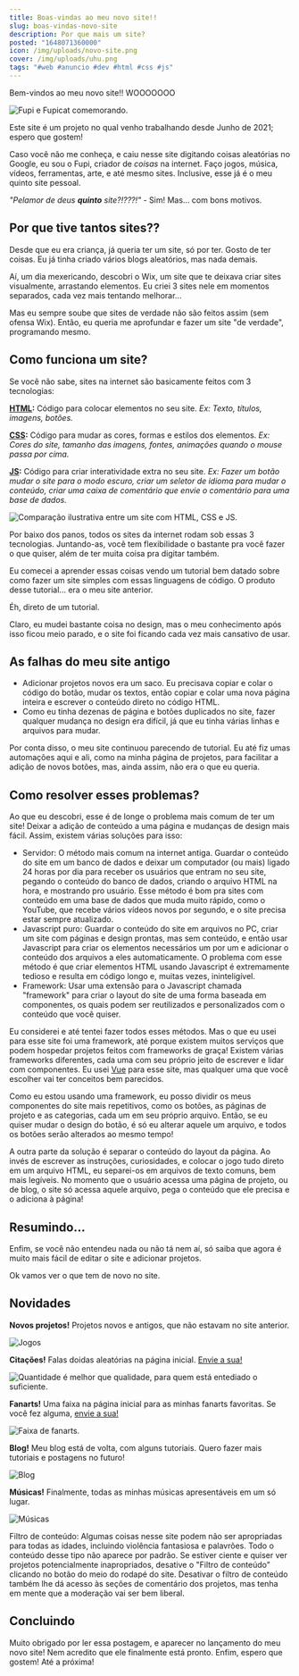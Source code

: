 ```yaml
---
title: Boas-vindas ao meu novo site!!
slug: boas-vindas-novo-site
description: Por que mais um site?
posted: "1648071360000"
icon: /img/uploads/novo-site.png
cover: /img/uploads/uhu.png
tags: "#web #anuncio #dev #html #css #js"
---
```

Bem-vindos ao meu novo site!! WOOOOOOO

![Fupi e Fupicat comemorando.](/img/uploads/uhu.png)

Este site é um projeto no qual venho trabalhando desde Junho de 2021; espero que gostem!

Caso você não me conheça, e caiu nesse site digitando coisas aleatórias no Google, eu sou o Fupi, criador de *coisas* na internet. Faço jogos, música, vídeos, ferramentas, arte, e até mesmo sites. Inclusive, esse já é o meu quinto site pessoal.

*"Pelamor de deus **quinto** site?!???!"* - Sim! Mas... com bons motivos.

## Por que tive tantos sites??

Desde que eu era criança, já queria ter um site, só por ter. Gosto de ter coisas. Eu já tinha criado vários blogs aleatórios, mas nada demais.

Aí, um dia mexericando, descobri o Wix, um site que te deixava criar sites visualmente, arrastando elementos. Eu criei 3 sites nele em momentos separados, cada vez mais tentando melhorar...

Mas eu sempre soube que sites de verdade não são feitos assim (sem ofensa Wix). Então, eu queria me aprofundar e fazer um site "de verdade", programando mesmo.

## Como funciona um site?

Se você não sabe, sites na internet são basicamente feitos com 3 tecnologias:

**[HTML](https://pt.wikipedia.org/wiki/HTML):** Código para colocar elementos no seu site. *Ex: Texto, títulos, imagens, botões.*

**[CSS](https://pt.wikipedia.org/wiki/Cascading_Style_Sheets):** Código para mudar as cores, formas e estilos dos elementos. *Ex: Cores do site, tamanho das imagens, fontes, animações quando o mouse passa por cima.*

**[JS](https://pt.wikipedia.org/wiki/JavaScript):** Código para criar interatividade extra no seu site. *Ex: Fazer um botão mudar o site para o modo escuro, criar um seletor de idioma para mudar o conteúdo, criar uma caixa de comentário que envie o comentário para uma base de dados.*

![Comparação ilustrativa entre um site com HTML, CSS e JS.](/img/uploads/htmlcssjs.png)

Por baixo dos panos, todos os sites da internet rodam sob essas 3 tecnologias. Juntando-as, você tem flexibilidade o bastante pra você fazer o que quiser, além de ter muita coisa pra digitar também.

Eu comecei a aprender essas coisas vendo um tutorial bem datado sobre como fazer um site simples com essas linguagens de código. O produto desse tutorial... era o meu site anterior.

Éh, direto de um tutorial.

Claro, eu mudei bastante coisa no design, mas o meu conhecimento após isso ficou meio parado, e o site foi ficando cada vez mais cansativo de usar.

## As falhas do meu site antigo

* Adicionar projetos novos era um saco. Eu precisava copiar e colar o código do botão, mudar os textos, então copiar e colar uma nova página inteira e escrever o conteúdo direto no código HTML.
* Como eu tinha dezenas de página e botões duplicados no site, fazer qualquer mudança no design era difícil, já que eu tinha várias linhas e arquivos para mudar.

Por conta disso, o meu site continuou parecendo de tutorial. Eu até fiz umas automações aqui e ali, como na minha página de projetos, para facilitar a adição de novos botões, mas, ainda assim, não era o que eu queria.

## Como resolver esses problemas?

Ao que eu descobri, esse é de longe o problema mais comum de ter um site! Deixar a adição de conteúdo a uma página e mudanças de design mais fácil. Assim, existem várias soluções para isso:

* Servidor: O método mais comum na internet antiga. Guardar o conteúdo do site em um banco de dados e deixar um computador (ou mais) ligado 24 horas por dia para receber os usuários que entram no seu site, pegando o conteúdo do banco de dados, criando o arquivo HTML na hora, e mostrando pro usuário. Esse método é bom pra sites com conteúdo em uma base de dados que muda muito rápido, como o YouTube, que recebe vários vídeos novos por segundo, e o site precisa estar sempre atualizado.
* Javascript puro: Guardar o conteúdo do site em arquivos no PC, criar um site com páginas e design prontas, mas sem conteúdo, e então usar Javascript para criar os elementos necessários um por um e adicionar o conteúdo dos arquivos a eles automaticamente. O problema com esse método é que criar elementos HTML usando Javascript é extremamente tedioso e resulta em código longo e, muitas vezes, ininteligível.
* Framework: Usar uma extensão para o Javascript chamada "framework" para criar o layout do site de uma forma baseada em componentes, os quais podem ser reutilizados e personalizados com o conteúdo que você quiser.

Eu considerei e até tentei fazer todos esses métodos. Mas o que eu usei para esse site foi uma framework, até porque existem muitos serviços que podem hospedar projetos feitos com frameworks de graça! Existem várias frameworks diferentes, cada uma com seu próprio jeito de escrever e lidar com componentes. Eu usei [Vue](https://vuejs.org/) para esse site, mas qualquer uma que você escolher vai ter conceitos bem parecidos.

Como eu estou usando uma framework, eu posso dividir os meus componentes do site mais repetitivos, como os botões, as páginas de projeto e as categorias, cada um em seu próprio arquivo. Então, se eu quiser mudar o design do botão, é só eu alterar aquele um arquivo, e todos os botões serão alterados ao mesmo tempo!

A outra parte da solução é separar o conteúdo do layout da página. Ao invés de escrever as instruções, curiosidades, e colocar o jogo tudo direto em um arquivo HTML, eu separei-os em arquivos de texto comuns, bem mais legíveis. No momento que o usuário acessa uma página de projeto, ou de blog, o site só acessa aquele arquivo, pega o conteúdo que ele precisa e o adiciona à página!

## Resumindo...

Enfim, se você não entendeu nada ou não tá nem aí, só saiba que agora é muito mais fácil de editar o site e adicionar projetos.

Ok vamos ver o que tem de novo no site.

## Novidades

**Novos projetos!** Projetos novos e antigos, que não estavam no site anterior.

![Jogos](/img/uploads/jogos.png)

**Citações!** Falas doidas aleatórias na página inicial. [Envie a sua!](/sobre#contato)

![Quantidade é melhor que qualidade, para quem está entediado o suficiente.](/img/uploads/quote.png)

**Fanarts!** Uma faixa na página inicial para as minhas fanarts favoritas. Se você fez alguma, [envie a sua!](/sobre#contato)

![Faixa de fanarts.](/img/uploads/fanarts.png)

**Blog!** Meu blog está de volta, com alguns tutoriais. Quero fazer mais tutoriais e postagens no futuro!

![Blog](/img/uploads/blog.png)

**Músicas!** Finalmente, todas as minhas músicas apresentáveis em um só lugar.

![Músicas](/img/uploads/musicas.png)

Filtro de conteúdo: Algumas coisas nesse site podem não ser apropriadas para todas as idades, incluindo violência fantasiosa e palavrões. Todo o conteúdo desse tipo não aparece por padrão. Se estiver ciente e quiser ver projetos potencialmente inapropriados, desative o "Filtro de conteúdo" clicando no botão do meio do rodapé do site. Desativar o filtro de conteúdo também lhe dá acesso às seções de comentário dos projetos, mas tenha em mente que a moderação vai ser bem liberal.

## Concluindo

Muito obrigado por ler essa postagem, e aparecer no lançamento do meu novo site! Nem acredito que ele finalmente está pronto. Enfim, espero que gostem! Até a próxima!